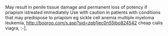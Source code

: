 May result in penile tissue damage and permanent loss of potency if priapism istreated immediately Use with caution in patients with conditions that may predispose to priapism eg sickle cell anemia multiple myeloma leukemia,  http://booroo.com/s.asp?sid=zpb1jec0n55jbo824542 cheap cialis viagra,  :-], 